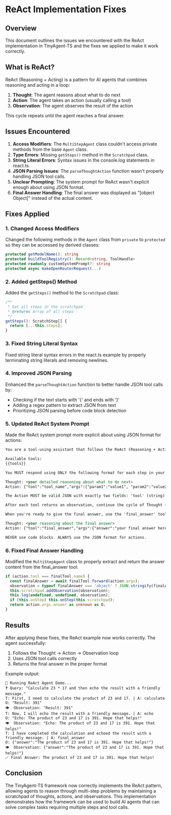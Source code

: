 # ReAct Implementation Fixes

## Overview

This document outlines the issues we encountered with the ReAct implementation in TinyAgent-TS and the fixes we applied to make it work correctly.

## What is ReAct?

ReAct (Reasoning + Acting) is a pattern for AI agents that combines reasoning and acting in a loop:

1. **Thought**: The agent reasons about what to do next
2. **Action**: The agent takes an action (usually calling a tool)
3. **Observation**: The agent observes the result of the action

This cycle repeats until the agent reaches a final answer.

## Issues Encountered

1. **Access Modifiers**: The `MultiStepAgent` class couldn't access private methods from the base `Agent` class.
2. **Type Errors**: Missing `getSteps()` method in the `Scratchpad` class.
3. **String Literal Errors**: Syntax issues in the console.log statements in react.ts.
4. **JSON Parsing Issues**: The `parseThoughtAction` function wasn't properly handling JSON tool calls.
5. **Unclear Prompting**: The system prompt for ReAct wasn't explicit enough about using JSON format.
6. **Final Answer Handling**: The final answer was displayed as "[object Object]" instead of the actual content.

## Fixes Applied

### 1. Changed Access Modifiers

Changed the following methods in the `Agent` class from `private` to `protected` so they can be accessed by derived classes:

```typescript
protected getModelName(): string
protected buildToolRegistry(): Record<string, ToolHandle>
protected readonly customSystemPrompt?: string
protected async makeOpenRouterRequest(...)
```

### 2. Added getSteps() Method

Added the `getSteps()` method to the `Scratchpad` class:

```typescript
/**
 * Get all steps in the scratchpad
 * @returns Array of all steps
 */
getSteps(): ScratchStep[] {
  return [...this.steps];
}
```

### 3. Fixed String Literal Syntax

Fixed string literal syntax errors in the react.ts example by properly terminating string literals and removing newlines.

### 4. Improved JSON Parsing

Enhanced the `parseThoughtAction` function to better handle JSON tool calls by:
- Checking if the text starts with '{' and ends with '}'
- Adding a regex pattern to extract JSON from text
- Prioritizing JSON parsing before code block detection

### 5. Updated ReAct System Prompt

Made the ReAct system prompt more explicit about using JSON format for actions:

```markdown
You are a tool-using assistant that follows the ReAct (Reasoning + Acting) pattern. Your goal is to solve tasks by thinking step-by-step and using tools when necessary.

Available tools:
{{tools}}

You MUST respond using ONLY the following format for each step in your reasoning:

Thought: <your detailed reasoning about what to do next>
Action: {"tool":"tool_name","args":{"param1":"value1", "param2":"value2"}}

The Action MUST be valid JSON with exactly two fields: 'tool' (string) and 'args' (object).

After each tool returns an observation, continue the cycle of Thought → Action → Observation until you're ready to provide a final answer.

When you're ready to give the final answer, use the 'final_answer' tool:

Thought: <your reasoning about the final answer>
Action: {"tool":"final_answer","args":{"answer":"your final answer here"}}

NEVER use code blocks. ALWAYS use the JSON format for actions.
```

### 6. Fixed Final Answer Handling

Modified the `MultiStepAgent` class to properly extract and return the answer content from the final_answer tool:

```typescript
if (action.tool === finalTool.name) {
  const finalAnswer = await finalTool.forward(action.args);
  observation = typeof finalAnswer === 'object' ? JSON.stringify(finalAnswer) : String(finalAnswer);
  this.scratchpad.addObservation(observation);
  this.log(undefined, undefined, observation);
  if (this.onStep) this.onStep(this.scratchpad);
  return action.args.answer as unknown as O;
}
```

## Results

After applying these fixes, the ReAct example now works correctly. The agent successfully:

1. Follows the Thought → Action → Observation loop
2. Uses JSON tool calls correctly
3. Returns the final answer in the proper format

Example output:

```
🧠 Running ReAct Agent Demo...
❓ Query: "Calculate 23 * 17 and then echo the result with a friendly message."
T: First, I need to calculate the product of 23 and 17. | A: calculate
O: "Result: 391"
👁️  Observation: "Result: 391"
T: Now, I will echo the result with a friendly message. | A: echo
O: "Echo: The product of 23 and 17 is 391. Hope that helps!"
👁️  Observation: "Echo: The product of 23 and 17 is 391. Hope that helps!"
T: I have completed the calculation and echoed the result with a friendly message. | A: final_answer
O: {"answer":"The product of 23 and 17 is 391. Hope that helps!"}
👁️  Observation: {"answer":"The product of 23 and 17 is 391. Hope that helps!"}
✅ Final Answer: The product of 23 and 17 is 391. Hope that helps!
```

## Conclusion

The TinyAgent-TS framework now correctly implements the ReAct pattern, allowing agents to reason through multi-step problems by maintaining a scratchpad of thoughts, actions, and observations. This implementation demonstrates how the framework can be used to build AI agents that can solve complex tasks requiring multiple steps and tool calls.
